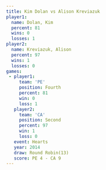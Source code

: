 ```yaml
---
title: Kim Dolan vs Alison Kreviazuk
player1:                 
  name: Dolan, Kim       
  percent: 81            
  wins: 0                
  losses: 1              
player2:                 
  name: Kreviazuk, Alison
  percent: 97            
  wins: 1                
  losses: 0              
games:
 - player1:          
     team: 'PE'      
     position: Fourth
     percent: 81     
     win: 0          
     loss: 1         
   player2:          
     team: 'CA'      
     position: Second
     percent: 97     
     win: 1          
     loss: 0         
   event: Hearts        
   year: 2014           
   draw: Round Robin(13)
   score: PE 4 - CA 9   
---
```

